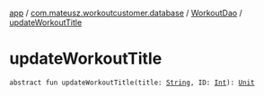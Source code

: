 [app](../../index.md) / [com.mateusz.workoutcustomer.database](../index.md) / [WorkoutDao](index.md) / [updateWorkoutTitle](./update-workout-title.md)

# updateWorkoutTitle

`abstract fun updateWorkoutTitle(title: `[`String`](https://kotlinlang.org/api/latest/jvm/stdlib/kotlin/-string/index.html)`, ID: `[`Int`](https://kotlinlang.org/api/latest/jvm/stdlib/kotlin/-int/index.html)`): `[`Unit`](https://kotlinlang.org/api/latest/jvm/stdlib/kotlin/-unit/index.html)